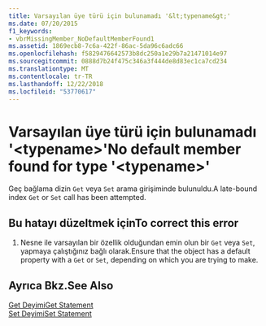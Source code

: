 ```yaml
---
title: Varsayılan üye türü için bulunamadı '&lt;typename&gt;'
ms.date: 07/20/2015
f1_keywords:
- vbrMissingMember_NoDefaultMemberFound1
ms.assetid: 1869ecb8-7c6a-422f-86ac-5da96c6adc66
ms.openlocfilehash: f5829476642573b8dc250a1e29b7a21471014e97
ms.sourcegitcommit: 0888d7b24f475c346a3f444de8d83ec1ca7cd234
ms.translationtype: MT
ms.contentlocale: tr-TR
ms.lasthandoff: 12/22/2018
ms.locfileid: "53770617"
---
```

# <a name="no-default-member-found-for-type-lttypenamegt"></a><span data-ttu-id="18cd0-102">Varsayılan üye türü için bulunamadı '&lt;typename&gt;'</span><span class="sxs-lookup"><span data-stu-id="18cd0-102">No default member found for type '&lt;typename&gt;'</span></span>
<span data-ttu-id="18cd0-103">Geç bağlama dizin `Get` veya `Set` arama girişiminde bulunuldu.</span><span class="sxs-lookup"><span data-stu-id="18cd0-103">A late-bound index `Get` or `Set` call has been attempted.</span></span>  
  
## <a name="to-correct-this-error"></a><span data-ttu-id="18cd0-104">Bu hatayı düzeltmek için</span><span class="sxs-lookup"><span data-stu-id="18cd0-104">To correct this error</span></span>  
  
1.  <span data-ttu-id="18cd0-105">Nesne ile varsayılan bir özellik olduğundan emin olun bir `Get` veya `Set`, yapmaya çalıştığınız bağlı olarak.</span><span class="sxs-lookup"><span data-stu-id="18cd0-105">Ensure that the object has a default property with a `Get` or `Set`, depending on which you are trying to make.</span></span>  
  
## <a name="see-also"></a><span data-ttu-id="18cd0-106">Ayrıca Bkz.</span><span class="sxs-lookup"><span data-stu-id="18cd0-106">See Also</span></span>  
 [<span data-ttu-id="18cd0-107">Get Deyimi</span><span class="sxs-lookup"><span data-stu-id="18cd0-107">Get Statement</span></span>](../../visual-basic/language-reference/statements/get-statement.md)  
 [<span data-ttu-id="18cd0-108">Set Deyimi</span><span class="sxs-lookup"><span data-stu-id="18cd0-108">Set Statement</span></span>](../../visual-basic/language-reference/statements/set-statement.md)

